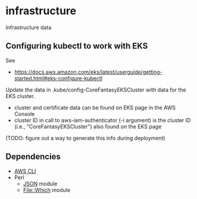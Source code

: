 # infrastructure
Infrastructure data


## Configuring kubectl to work with EKS
See
* https://docs.aws.amazon.com/eks/latest/userguide/getting-started.html#eks-configure-kubectl

Update the data in .kube/config-CoreFantasyEKSCluster with data for the EKS cluster.
* cluster and certificate data can be found on EKS page in the AWS Console
* cluster ID in call to aws-iam-authenticator (-i argument) is the cluster ID 
(i.e., "CoreFantasyEKSCluster") also found on the EKS page
 
(TODO: figure out a way to generate this info during deployment)


## Dependencies
* [AWS CLI][AWS]
* Perl
  * [JSON][JSON] module
  * [File::Which][Which] module

[AWS]: https://aws.amazon.com/cli/
[JSON]: https://metacpan.org/pod/JSON
[Which]: https://metacpan.org/pod/File::Which
